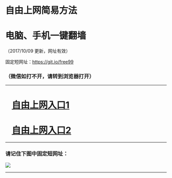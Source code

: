 ﻿# 自由上网简易方法

# 电脑、手机一键翻墙

（2017/10/09 更新，网址有效）

固定短网址：https://git.io/free99

### （微信如打不开，请转到浏览器打开）


***





# &nbsp;&nbsp; <a href="http://ft3095022602.fwq-tz-1001.info/fwqtz01.html?t=100900128735 " target="_blank">自由上网入口1</a>
# &nbsp;&nbsp; <a href="http://ft1778626845.fwq-tz-1002.info/fwqtz02.html?t=100900115589 " target="_blank">自由上网入口2</a>
***

### 请记住下图中固定短网址：

<img src="https://s3-us-west-2.amazonaws.com/fwq-1001/yjfq-20170905okok.png" /> 


***

